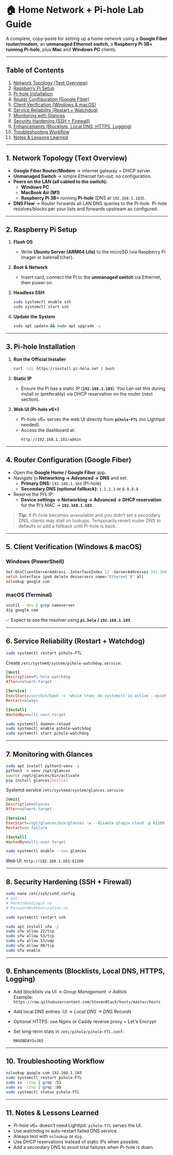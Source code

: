 
# 🏠 Home Network + Pi-hole Lab Guide

A complete, copy-paste for setting up a home network using a **Google Fiber router/modem**, an **unmanaged Ethernet switch**, a **Raspberry Pi 3B+ running Pi-hole**, plus **Mac** and **Windows PC** clients.

---

## Table of Contents
1. [Network Topology (Text Overview)](#1-network-topology-text-overview)  
2. [Raspberry Pi Setup](#2-raspberry-pi-setup)  
3. [Pi-hole Installation](#3-pi-hole-installation)  
4. [Router Configuration (Google Fiber)](#4-router-configuration-google-fiber)  
5. [Client Verification (Windows & macOS)](#5-client-verification-windows--macos)  
6. [Service Reliability (Restart + Watchdog)](#6-service-reliability-restart--watchdog)  
7. [Monitoring with Glances](#7-monitoring-with-glances)  
8. [Security Hardening (SSH + Firewall)](#8-security-hardening-ssh--firewall)  
9. [Enhancements (Blocklists, Local DNS, HTTPS, Logging)](#9-enhancements-blocklists-local-dns-https-logging)  
10. [Troubleshooting Workflow](#10-troubleshooting-workflow)  
11. [Notes & Lessons Learned](#11-notes--lessons-learned)

---

## 1. Network Topology (Text Overview)

- **Google Fiber Router/Modem** → internet gateway + DHCP server.  
- **Unmanaged Switch** → simple Ethernet fan-out; no configuration.  
- **Peers on the LAN (all cabled to the switch):**  
  - **Windows PC**  
  - **MacBook Air (M1)**  
  - **Raspberry Pi 3B+** running **Pi-hole** (DNS at `192.168.1.103`).  
- **DNS Flow** → Router forwards all LAN DNS queries to the Pi-hole. Pi-hole resolves/blocks per your lists and forwards upstream as configured.

---

## 2. Raspberry Pi Setup

1. **Flash OS**
   - Write **Ubuntu Server (ARM64 Lite)** to the microSD (via Raspberry Pi Imager or balenaEtcher).

2. **Boot & Network**
   - Insert card, connect the Pi to the **unmanaged switch** via Ethernet, then power on.

3. **Headless SSH**
   ```bash
   sudo systemctl enable ssh
   sudo systemctl start ssh
   ```

4. **Update the System**
   ```bash
   sudo apt update && sudo apt upgrade -y
   ```

---

## 3. Pi-hole Installation

1. **Run the Official Installer**
   ```bash
   curl -sSL https://install.pi-hole.net | bash
   ```

2. **Static IP**
   - Ensure the Pi has a static IP (**`192.168.1.103`**). You can set this during install or (preferably) via DHCP reservation on the router (next section).

3. **Web UI (Pi-hole v6+)**
   - Pi-hole v6+ serves the web UI directly from **`pihole-FTL`** (no Lighttpd needed).
   - Access the dashboard at:
     ```
     http://192.168.1.103/admin
     ```

---

## 4. Router Configuration (Google Fiber)

- Open the **Google Home / Google Fiber** app.  
- Navigate to **Networking → Advanced → DNS** and set:
  - **Primary DNS:** `192.168.1.103` (Pi-hole)
  - **Secondary DNS (optional fallback):** `1.1.1.1` or `8.8.8.8`
- Reserve the Pi’s IP:
  - **Device settings → Networking → Advanced → DHCP reservation** for the Pi’s MAC → **`192.168.1.103`**.

> **Tip:** If Pi-hole becomes unavailable and you didn’t set a secondary DNS, clients may stall on lookups. Temporarily revert router DNS to defaults or add a fallback until Pi-hole is back.

---

## 5. Client Verification (Windows & macOS)

### Windows (PowerShell)
```powershell
Set-DnsClientServerAddress -InterfaceIndex 12 -ServerAddresses 192.168.1.103
netsh interface ipv6 delete dnsservers name="Ethernet 8" all
nslookup google.com
```

### macOS (Terminal)
```bash
scutil --dns | grep nameserver
dig google.com
```

✅ Expect to see the resolver using **`pi.hole` / `192.168.1.103`**.

---

## 6. Service Reliability (Restart + Watchdog)

```bash
sudo systemctl restart pihole-FTL
```

Create `/etc/systemd/system/pihole-watchdog.service`:
```ini
[Unit]
Description=Pi-hole watchdog
After=network.target

[Service]
ExecStart=/usr/bin/bash -c 'while true; do systemctl is-active --quiet pihole-FTL || systemctl restart pihole-FTL; sleep 60; done'
Restart=always

[Install]
WantedBy=multi-user.target
```

```bash
sudo systemctl daemon-reload
sudo systemctl enable pihole-watchdog
sudo systemctl start pihole-watchdog
```

---

## 7. Monitoring with Glances

```bash
sudo apt install python3-venv -y
python3 -m venv /opt/glances
source /opt/glances/bin/activate
pip install glances[bottle]
```

Systemd service `/etc/systemd/system/glances.service`:
```ini
[Unit]
Description=Glances
After=network.target

[Service]
ExecStart=/opt/glances/bin/glances -w --disable-plugin cloud -p 61209
Restart=on-failure

[Install]
WantedBy=multi-user.target
```

```bash
sudo systemctl enable --now glances
```
Web UI: `http://192.168.1.103:61209`

---

## 8. Security Hardening (SSH + Firewall)

```bash
sudo nano /etc/ssh/sshd_config
# Set:
# PermitRootLogin no
# PasswordAuthentication no

sudo systemctl restart ssh
```

```bash
sudo apt install ufw -y
sudo ufw allow 22/tcp
sudo ufw allow 53/tcp
sudo ufw allow 53/udp
sudo ufw allow 80/tcp
sudo ufw enable
```

---

## 9. Enhancements (Blocklists, Local DNS, HTTPS, Logging)

- Add blocklists via UI → *Group Management → Adlists*  
  Example: `https://raw.githubusercontent.com/StevenBlack/hosts/master/hosts`

- Add local DNS entries: UI → *Local DNS → DNS Records*

- Optional HTTPS: use Nginx or Caddy reverse proxy + Let's Encrypt

- Set long-term stats in `/etc/pihole/pihole-FTL.conf`:  
  ```
  MAXDBDAYS=365
  ```

---

## 10. Troubleshooting Workflow

```bash
nslookup google.com 192.168.1.103
sudo systemctl restart pihole-FTL
sudo ss -ltnp | grep :53
sudo ss -ltnp | grep :80
sudo systemctl status pihole-FTL
```

---

## 11. Notes & Lessons Learned

- Pi-hole v6+ doesn’t need Lighttpd. `pihole-FTL` serves the UI.  
- Use watchdog to auto-restart failed DNS service.  
- Always test with `nslookup` or `dig`.  
- Use DHCP reservations instead of static IPs when possible.  
- Add a secondary DNS to avoid total failures when Pi-hole is down.
